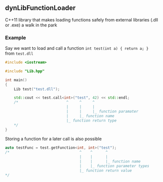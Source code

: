 ## dynLibFunctionLoader

C++11 library that makes loading functions safely from external libraries (.dll or .exe) a walk in the park

### Example

Say we want to load and call a function `int test(int a) { return a; }` from `test.dll`

```C++
#include <iostream>

#include "Lib.hpp"

int main()
{
    Lib test("test.dll");

    std::cout << test.call<int>("test", 42) << std::endl;
    /*                      ^     ^     ^
                            |     |     |
                            |     |     |_ function paramater
                            |     |_ function name
                            |_ function return type
    */
}
```

Storing a function for a later call is also possible

```C++
auto testFunc = test.getFunction<int, int>("test");
/*                                ^    ^      ^
                                  |    |      |
                                  |    |      |_ function name
                                  |    |_ function parameter types
                                  |_ function return value
*/
```
